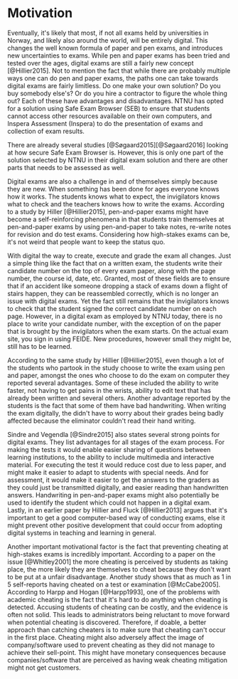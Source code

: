 # Motivation
Eventually, it's likely that most, if not all exams held by universities in
Norway, and likely also around the world, will be entirely digital. This changes
the well known formula of paper and pen exams, and introduces new uncertainties
to exams. While pen and paper exams has been tried and tested over the ages,
digital exams are still a fairly new concept [@Hillier2015]. Not to mention the
fact that while there are probably multiple ways one can do pen and paper exams,
the paths one can take towards digital exams are fairly limitless. Do one make
your own solution? Do you buy somebody else's? Or do you hire a contractor to
figure the whole thing out? Each of these have advantages and disadvantages.
NTNU has opted for a solution using Safe Exam Browser (SEB) to ensure that
students cannot access other resources available on their own computers, and
Inspera Assessment (Inspera) to do the presentation of exams and collection of
exam results.

There are already several studies [@Søgaard2015][@Søgaard2016] looking at how
secure Safe Exam Browser is. However, this is only one part of the solution
selected by NTNU in their digital exam solution and there are other parts that
needs to be assessed as well.

Digital exams are also a challenge in and of themselves simply because they are
new. When something has been done for ages everyone knows how it works. The
students knows what to expect, the invigilators knows what to check and the
teachers knows how to write the exams. According to a study by Hiller
[@Hillier2015], pen-and-paper exams might have become a self-reinforcing
phenomena in that students train themselves at pen-and-paper exams by using
pen-and-paper to take notes, re-write notes for revision and do test exams.
Considering how high-stakes exams can be, it's not weird that people want to
keep the status quo.

With digital the way to create, execute and grade the exam all changes. Just a
simple thing like the fact that on a written exam, the students write their
candidate number on the top of every exam paper, along with the page number, the
course id, date, etc. Granted, most of these fields are to ensure that if an
accident like someone dropping a stack of exams down a flight of stairs happen,
they can be reassembled correctly, which is no longer an issue with digital
exams. Yet the fact still remains that the invigilators knows to check that the
student signed the correct candidate number on each page. However, in a digital
exam as employed by NTNU today, there is no place to write your candidate
number, with the exception of on the paper that is brought by the invigilators
when the exam starts. On the actual exam site, you sign in using FEIDE. New
procedures, however small they might be, still has to be learned.

According to the same study by Hillier [@Hillier2015], even though a lot of the
students who partook in the study choose to write the exam using pen and paper,
amongst the ones who choose to do the exam on computer they reported several
advantages. Some of these included the ability to write faster, not having to
get pains in the wrists, ability to edit text that has already been written and
several others. Another advantage reported by the students is the fact that some
of them have bad handwriting. When writing the exam digitally, the didn't have
to worry about their grades being badly affected because the eliminator couldn't
read their hand writing.

Sindre and Vegendla [@Sindre2015] also states several strong points for digital
exams. They list advantages for all stages of the exam process. For making the
tests it would enable easier sharing of questions between learning institutions,
to the ability to include multimedia and interactive material. For executing the
test it would reduce cost due to less paper, and might make it easier to adapt
to students with special needs. And for assessment, it would make it easier to
get the answers to the graders as they could just be transmitted digitally, and
easier reading than handwritten answers. Handwriting in pen-and-paper exams
might also potentially be used to identify the student which could not happen in
a digital exam. Lastly, in an earlier paper by Hillier and Fluck [@Hillier2013]
argues that it's important to get a good computer-based way of conducting exams,
else it might prevent other positive development that could occur from adopting
digital systems in teaching and learning in general.

Another important motivational factor is the fact that preventing cheating at
high-stakes exams is incredibly important. According to a paper on the issue
[@Whitley2001] the more cheating is perceived by students as taking place, the
more likely they are themselves to cheat because they don't want to be put at
a unfair disadvantage. Another study shows that as much as 1 in 5 self-reports
having cheated on a test or examination [@McCabe2005]. According to Harpp and
Hogan [@Harpp1993], one of the problems with academic cheating is the fact that
it's hard to do anything when cheating is detected. Accusing students of
cheating can be costly, and the evidence is often not solid. This leads to
administrators being reluctant to move forward when potential cheating is
discovered. Therefore, if doable, a better approach than catching cheaters is
to make sure that cheating can't occur in the first place. Cheating might also
adversely affect the image of company/software used to prevent cheating as they
did not manage to achieve their sell-point. This might have monetary
consequences because companies/software that are perceived as having weak
cheating mitigation might not get customers.
